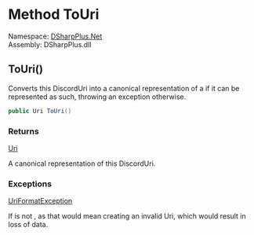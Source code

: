 # Method ToUri

Namespace: [DSharpPlus.Net](DSharpPlus.Net.md)  
Assembly: DSharpPlus.dll

## <a id="DSharpPlus_Net_DiscordUri_ToUri"></a>ToUri\(\)

Converts this DiscordUri into a canonical representation of a <xref href="System.Uri" data-throw-if-not-resolved="false"></xref> if it can be represented as
such, throwing an exception otherwise.

```csharp
public Uri ToUri()
```

### Returns

[Uri](https://learn.microsoft.com/dotnet/api/system.uri)

A canonical representation of this DiscordUri.

### Exceptions

[UriFormatException](https://learn.microsoft.com/dotnet/api/system.uriformatexception)

If <xref href="DSharpPlus.Net.DiscordUri.Type" data-throw-if-not-resolved="false"></xref> is not <xref href="DSharpPlus.Net.DiscordUriType.Standard" data-throw-if-not-resolved="false"></xref>, as
    that would mean creating an invalid Uri, which would result in loss of data.

